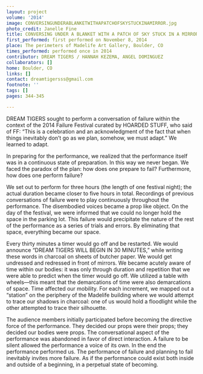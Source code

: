 ```yaml
---
layout: project
volume: '2014'
image: CONVERSINGUNDERABLANKETWITHAPATCHOFSKYSTUCKINAMIRROR.jpg
photo_credit: Janelle Fine
title: CONVERSING UNDER A BLANKET WITH A PATCH OF SKY STUCK IN A MIRROR
first_performed: first performed on November 8, 2014
place: The perimeters of Madelife Art Gallery, Boulder, CO
times_performed: performed once in 2014
contributor: DREAM TIGERS / HANNAH KEZEMA, ANGEL DOMINGUEZ
collaborators: []
home: Boulder, CO
links: []
contact: dreamtigersss@gmail.com
footnote: ''
tags: []
pages: 344-345

---
```


DREAM TIGERS sought to perform a conversation of failure within the context of the 2014 Failure Festival curated by HOARDED STUFF, who said of FF: “This is a celebration and an acknowledgment of the fact that when things inevitably don’t go as we plan, somehow, we must adapt.” We learned to adapt.

In preparing for the performance, we realized that the performance itself was in a continuous state of preparation. In this way we never began. We faced the paradox of the plan: how does one prepare to fail? Furthermore, how does one perform failure?

We set out to perform for three hours (the length of one festival night); the actual duration became closer to five hours in total. Recordings of previous conversations of failure were to play continuously throughout the performance. The disembodied voices became a prop like object. On the day of the festival, we were informed that we could no longer hold the space in the parking lot. This failure would precipitate the nature of the rest of the performance as a series of trials and errors. By eliminating that space, everything became our space.

Every thirty minutes a timer would go off and be restarted. We would announce “DREAM TIGERS WILL BEGIN IN 30 MINUTES,” while writing these words in charcoal on sheets of butcher paper. We would get undressed and redressed in front of mirrors. We became acutely aware of time within our bodies: it was only through duration and repetition that we were able to predict when the timer would go off. We utilized a table with wheels—this meant that the demarcations of time were also demarcations of space. Time affected our mobility. For each increment, we mapped out a “station” on the periphery of the Madelife building where we would attempt to trace our shadows in charcoal: one of us would hold a floodlight while the other attempted to trace their silhouette.

The audience members initially participated before becoming the directive force of the performance. They decided our props were their props; they decided our bodies were props. The conversational aspect of the performance was abandoned in favor of direct interaction. A failure to be silent allowed the performance a voice of its own. In the end the performance performed us. The performance of failure and planning to fail inevitably invites more failure. As if the performance could exist both inside and outside of a beginning, in a perpetual state of becoming.
